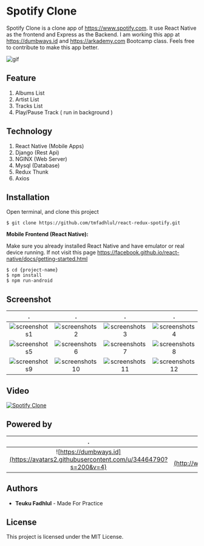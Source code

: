 # Spotify Clone

Spotify Clone is a clone app of https://www.spotify.com. It use React Native as the frontend and Express as the Backend. I am working this app at https://dumbways.id and https://arkademy.com Bootcamp class. Feels free to contribute to make this app better.

![gif](https://github.com/tmfadhlul/react-redux-spotify/blob/master/Demo.gif)

## Feature

1. Albums List
2. Artist List
3. Tracks List
5. Play/Pause Track ( run in background )

## Technology

1. React Native (Mobile Apps)
2. Django (Rest Api)
3. NGINX (Web Server)
4. Mysql (Database)
5. Redux Thunk
6. Axios

## Installation 

Open terminal, and clone this project

```
$ git clone https://github.com/tmfadhlul/react-redux-spotify.git
```

**Mobile Frontend (React Native):**

Make sure you already installed React Native and have emulator or real device running. If not visit this page https://facebook.github.io/react-native/docs/getting-started.html
```
$ cd {project-name}
$ npm install
$ npm run-android
```

## Screenshot
.                          |  .                        |  .                        |  .  
:-------------------------:|:-------------------------:|:-------------------------:|:-------------------------:
![screenshots1](https://image.ibb.co/cPfb7y/ss_1.png)  |  ![screenshots2](https://image.ibb.co/cFnjud/ss_2.png)  |  ![screenshots3](https://image.ibb.co/esh0Zd/ss_3.png)  |  ![screenshots4](https://image.ibb.co/c6SCfJ/ss_4.png)
![screenshots5](https://image.ibb.co/iiVtny/ss_5.png)  |  ![screenshots6](https://image.ibb.co/bSMuud/ss_6.png)  |  ![screenshots7](https://image.ibb.co/hKpsfJ/ss_7.png)  |  ![screenshots8](https://image.ibb.co/e33USy/ss_8.png)
![screenshots9](https://image.ibb.co/cSroLJ/ss_9.png)  |  ![screenshots10](https://image.ibb.co/kLv4ud/ss_10.png)  |  ![screenshots11](https://image.ibb.co/gQtDny/ss_11.png)  |  ![screenshots12](https://image.ibb.co/cPfb7y/ss_1.png)

## Video
[![Spotify Clone](https://i.ytimg.com/vi/Hw_pQ8CAtxE/3.jpg?time=1529224282719su)](https://www.youtube.com/watch?v=Hw_pQ8CAtxE&feature=youtu.be)

## Powered by
.                        |  .  
:-------------------------:|:-------------------------:
![https://dumbways.id](https://avatars2.githubusercontent.com/u/34464790?s=200&v=4) | ![https://arkademy.com](http://www.arkademy.com/asset/images/ico_logo.png)

## Authors

* **Teuku Fadhlul** - Made For Practice 

## License 
This project is licensed under the MIT License.